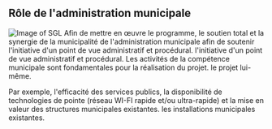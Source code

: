 ## Rôle de l'administration municipale

![Image of SGL](/jpeg/scorci-3.jpg)
Afin de mettre en œuvre le programme, le soutien total et la synergie de la municipalité
de l'administration municipale afin de soutenir l'initiative d'un point de vue administratif et procédural.
l'initiative d'un point de vue administratif et procédural.
Les activités de la compétence municipale sont fondamentales pour la réalisation du projet.
le projet lui-même. 

Par exemple, l'efficacité des services publics, la disponibilité de technologies de pointe
(réseau WI-FI rapide et/ou ultra-rapide) et la mise en valeur des structures municipales existantes.
les installations municipales existantes.


